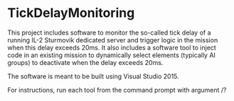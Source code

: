 # TickDelayMonitoring #

This project includes software to monitor the so-called tick delay of a running IL-2 Sturmovik dedicated server and trigger logic in the mission when this delay exceeds 20ms.
It also includes a software tool to inject code in an existing mission to dynamically select elements (typically AI groups) to deactivate when the delay exceeds 20ms.

The software is meant to be built using Visual Studio 2015.

For instructions, run each tool from the command prompt with argument /?